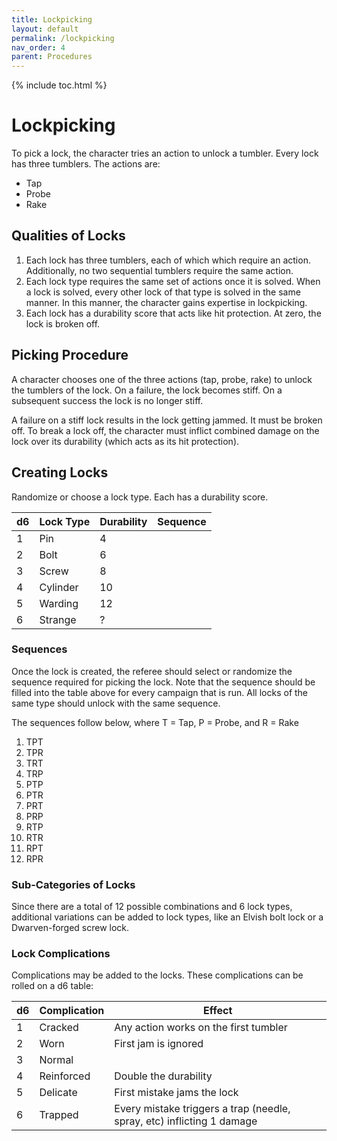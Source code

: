```yaml
---
title: Lockpicking
layout: default
permalink: /lockpicking
nav_order: 4
parent: Procedures
---
```


{% include toc.html %}

# Lockpicking

To pick a lock, the character tries an action to unlock a tumbler. Every lock has three tumblers. The actions are:

- Tap
- Probe
- Rake

## Qualities of Locks

1. Each lock has three tumblers, each of which which require an action. Additionally, no two sequential tumblers require the same action. 
2. Each lock type requires the same set of actions once it is solved. When a lock is solved, every other lock of that type is solved in the same manner. In this manner, the character gains expertise in lockpicking. 
3. Each lock has a durability score that acts like hit protection. At zero, the lock is broken off.

## Picking Procedure

A character chooses one of the three actions (tap, probe, rake) to unlock the tumblers of the lock. On a failure, the lock becomes stiff. On a subsequent success the lock is no longer stiff. 

A failure on a stiff lock results in the lock getting jammed. It must be broken off. To break a lock off, the character must inflict combined damage on the lock over its durability (which acts as its hit protection).

## Creating Locks

Randomize or choose a lock type. Each has a durability score.

| d6  | Lock Type | Durability | Sequence |
| --- | --------- | ---------- | -------- |
| 1   | Pin       | 4          |          |
| 2   | Bolt      | 6          |          |
| 3   | Screw     | 8          |          |
| 4   | Cylinder  | 10         |          |
| 5   | Warding   | 12         |          |
| 6   | Strange   | ?          |          |

### Sequences

Once the lock is created, the referee should select or randomize the sequence required for picking the lock. Note that the sequence should be filled into the table above for every campaign that is run. All locks of the same type should unlock with the same sequence. 

The sequences follow below, where T = Tap, P = Probe, and R = Rake

1. TPT
2.  TPR
3.  TRT
4.  TRP
5.  PTP
6.  PTR
7.  PRT
8.  PRP
9.  RTP
10.  RTR
11.  RPT
12.  RPR

### Sub-Categories of Locks

Since there are a total of 12 possible combinations and 6 lock types, additional variations can be added to lock types, like an Elvish bolt lock or a Dwarven-forged screw lock. 

### Lock Complications

Complications may be added to the locks. These complications can be rolled on a d6 table: 

| d6  | Complication | Effect                                                                 |
| --- | ------------ | ---------------------------------------------------------------------- |
| 1   | Cracked      | Any action works on the first tumbler                                  |
| 2   | Worn         | First jam is ignored                                                   |
| 3   | Normal       |                                                                        |
| 4   | Reinforced   | Double the durability                                                  |
| 5   | Delicate     | First mistake jams the lock                                            |
| 6   | Trapped      | Every mistake triggers a trap (needle, spray, etc) inflicting 1 damage |

